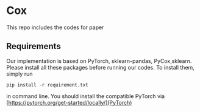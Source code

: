 # Cox
This repo includes the codes for paper 

## Requirements
Our implementation is based on PyTorch, sklearn-pandas, PyCox,sklearn. Please install all these packages before running our codes. To install them, simply run 
```
pip install -r requirement.txt
```
in command line. 
You should install the compatible PyTorch via [https://pytorch.org/get-started/locally/](PyTorch)